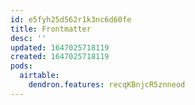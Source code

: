 ```yaml
---
id: e5fyh25d562r1k3nc6d60fe
title: Frontmatter
desc: ''
updated: 1647025718119
created: 1647025718119
pods:
  airtable:
    dendron.features: recqKBnjcR5znneod
---
```



